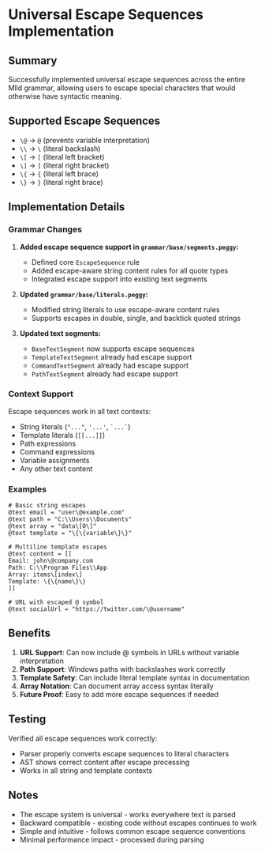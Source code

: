 # Universal Escape Sequences Implementation

## Summary

Successfully implemented universal escape sequences across the entire Mlld grammar, allowing users to escape special characters that would otherwise have syntactic meaning.

## Supported Escape Sequences

- `\@` → `@` (prevents variable interpretation)
- `\\` → `\` (literal backslash)
- `\[` → `[` (literal left bracket)
- `\]` → `]` (literal right bracket)
- `\{` → `{` (literal left brace)
- `\}` → `}` (literal right brace)

## Implementation Details

### Grammar Changes

1. **Added escape sequence support in `grammar/base/segments.peggy`:**
   - Defined core `EscapeSequence` rule
   - Added escape-aware string content rules for all quote types
   - Integrated escape support into existing text segments

2. **Updated `grammar/base/literals.peggy`:**
   - Modified string literals to use escape-aware content rules
   - Supports escapes in double, single, and backtick quoted strings

3. **Updated text segments:**
   - `BaseTextSegment` now supports escape sequences
   - `TemplateTextSegment` already had escape support
   - `CommandTextSegment` already had escape support
   - `PathTextSegment` already had escape support

### Context Support

Escape sequences work in all text contexts:
- String literals (`"..."`, `'...'`, `` `...` ``)
- Template literals (`[[...]]`)
- Path expressions
- Command expressions
- Variable assignments
- Any other text content

### Examples

```mlld
# Basic string escapes
@text email = "user\@example.com"
@text path = "C:\\Users\\Documents"
@text array = "data\[0\]"
@text template = "\{\{variable\}\}"

# Multiline template escapes
@text content = [[
Email: john\@company.com
Path: C:\\Program Files\\App
Array: items\[index\]
Template: \{\{name\}\}
]]

# URL with escaped @ symbol
@text socialUrl = "https://twitter.com/\@username"
```

## Benefits

1. **URL Support**: Can now include @ symbols in URLs without variable interpretation
2. **Path Support**: Windows paths with backslashes work correctly
3. **Template Safety**: Can include literal template syntax in documentation
4. **Array Notation**: Can document array access syntax literally
5. **Future Proof**: Easy to add more escape sequences if needed

## Testing

Verified all escape sequences work correctly:
- Parser properly converts escape sequences to literal characters
- AST shows correct content after escape processing
- Works in all string and template contexts

## Notes

- The escape system is universal - works everywhere text is parsed
- Backward compatible - existing code without escapes continues to work
- Simple and intuitive - follows common escape sequence conventions
- Minimal performance impact - processed during parsing